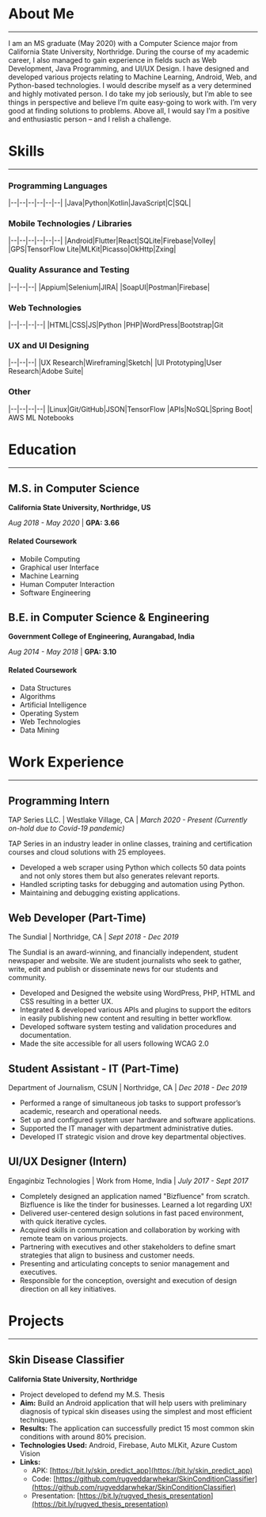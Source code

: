 # About Me 
---

I am an MS graduate (May 2020) with a Computer Science major from California State University, Northridge. During the course of my academic career, I also managed to gain experience in fields such as Web Development, Java Programming, and UI/UX Design. I have designed and developed various projects relating to Machine Learning, Android, Web, and Python-based technologies. I would describe myself as a very determined and highly motivated person. I do take my job seriously, but I’m able to see things in perspective and believe I’m quite easy-going to work with. I’m very good at finding solutions to problems. Above all, I would say I’m a positive and enthusiastic person – and I relish a challenge.

# Skills
---

### Programming Languages

|--|--|--|--|--|--|
|Java|Python|Kotlin|JavaScript|C|SQL|

### Mobile Technologies / Libraries

|--|--|--|--|--|--|
|Android|Flutter|React|SQLite|Firebase|Volley|
|GPS|TensorFlow Lite|MLKit|Picasso|OkHttp|Zxing|

### Quality Assurance and Testing

|--|--|--|
|Appium|Selenium|JIRA|
|SoapUI|Postman|Firebase|

### Web Technologies

|--|--|--|--|
|HTML|CSS|JS|Python
|PHP|WordPress|Bootstrap|Git

### UX and UI Designing

|--|--|--|
|UX Research|Wireframing|Sketch|
|UI Prototyping|User Research|Adobe Suite|

### Other

|--|--|--|--|
|Linux|Git/GitHub|JSON|TensorFlow
|APIs|NoSQL|Spring Boot| AWS ML Notebooks


# Education
---

## M.S. in Computer Science
**California State University, Northridge, US**

*Aug 2018 - May 2020* | 
**GPA: 3.66**

#### Related Coursework
- Mobile Computing
- Graphical user Interface
- Machine Learning
- Human Computer Interaction
- Software Engineering


## B.E. in Computer Science & Engineering
**Government College of Engineering, Aurangabad, India**

*Aug 2014 - May 2018* | 
**GPA: 3.10**

#### Related Coursework
- Data Structures
- Algorithms
- Artificial Intelligence
- Operating System
- Web Technologies
- Data Mining


# Work Experience
---

## Programming Intern 
TAP Series LLC. | 
Westlake Village, CA | 
_March 2020 - Present (Currently on-hold due to Covid-19 pandemic)_

TAP Series in an industry leader in online classes, training and certification courses and cloud solutions with 25 employees.
- Developed a web scraper using Python which collects 50 data points and not only stores them but also generates relevant reports. 
- Handled scripting tasks for debugging and automation using Python.
- Maintaining and debugging existing applications.

## Web Developer (Part-Time) 
The Sundial | 
Northridge, CA | 
_Sept 2018 - Dec 2019_

The Sundial is an award-winning, and financially independent, student newspaper and website. We are student journalists who  seek to gather, write, edit and publish or disseminate news for our students and community.
- Developed and Designed the website using WordPress, PHP, HTML and CSS resulting in a better UX.
- Integrated & developed various APIs and plugins to support the editors in easily publishing new content and resulting in better workflow.
- Developed software system testing and validation procedures and documentation.
- Made the site accessible for all users following WCAG 2.0

## Student Assistant - IT (Part-Time) 
Department of Journalism, CSUN | 
Northridge, CA | 
_Dec 2018 - Dec 2019_

- Performed a range of simultaneous job tasks to support professor’s academic, research and operational needs.  
- Set up and configured system user hardware and software applications.  
- Supported the IT manager with department administrative duties.  
- Developed IT strategic vision and drove key departmental objectives.

## UI/UX Designer (Intern) 
Engaginbiz Technologies | 
Work from Home, India | 
_July 2017 - Sept 2017_

- Completely designed an application named "Bizfluence" from scratch. Bizfluence is like the tinder for businesses. Learned a lot regarding UX!  
- Delivered user-centered design solutions in fast paced environment, with quick iterative cycles.  
- Acquired skills in communication and collaboration by working with remote team on various projects.  
- Partnering with executives and other stakeholders to define smart strategies that align to business and customer needs.  
- Presenting and articulating concepts to senior management and executives.  
- Responsible for the conception, oversight and execution of design direction on all key initiatives.

# Projects

---

## Skin Disease Classifier 
**California State University, Northridge**
- Project developed to defend my M.S. Thesis
- **Aim:** Build an Android application that will help users with preliminary diagnosis of typical skin diseases using the simplest and most efficient techniques.
- **Results:** The application can successfully predict 15 most common skin conditions with around 80% precision. 
- **Technologies Used:** Android, Firebase, Auto MLKit, Azure Custom Vision
- **Links:** 
	- APK: [https://bit.ly/skin_predict_app](https://bit.ly/skin_predict_app)
	- Code: [https://github.com/rugveddarwhekar/SkinConditionClassifier](https://github.com/rugveddarwhekar/SkinConditionClassifier)
	- Presentation: [https://bit.ly/rugved_thesis_presentation](https://bit.ly/rugved_thesis_presentation)
  
  
